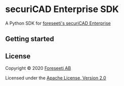 # securiCAD Enterprise SDK
A Python SDK for [foreseeti's securiCAD Enterprise](https://foreseeti.com/securicad-enterprise/)

## Getting started

## License

Copyright © 2020 [Foreseeti AB](https://www.foreseeti.com/)

Licensed under the [Apache License, Version 2.0](https://www.apache.org/licenses/LICENSE-2.0)
